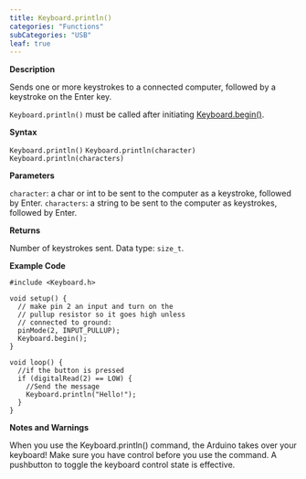 ```yaml
---
title: Keyboard.println()
categories: "Functions"
subCategories: "USB"
leaf: true
---
```


**Description**

Sends one or more keystrokes to a connected computer, followed by a
keystroke on the Enter key.

`Keyboard.println()` must be called after initiating
[Keyboard.begin()](../keyboardbegin).

**Syntax**

`Keyboard.println()`
`Keyboard.println(character)`
`Keyboard.println(characters)`

**Parameters**

`character`: a char or int to be sent to the computer as a keystroke,
followed by Enter.
`characters`: a string to be sent to the computer as keystrokes,
followed by Enter.

**Returns**

Number of keystrokes sent. Data type: `size_t`.

**Example Code**

    #include <Keyboard.h>

    void setup() {
      // make pin 2 an input and turn on the
      // pullup resistor so it goes high unless
      // connected to ground:
      pinMode(2, INPUT_PULLUP);
      Keyboard.begin();
    }

    void loop() {
      //if the button is pressed
      if (digitalRead(2) == LOW) {
        //Send the message
        Keyboard.println("Hello!");
      }
    }

**Notes and Warnings**

When you use the Keyboard.println() command, the Arduino takes over your
keyboard! Make sure you have control before you use the command. A
pushbutton to toggle the keyboard control state is effective.

